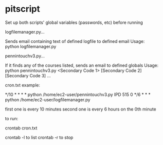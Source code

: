 # pitscript

Set up both scripts' global variables (passwords, etc) before running

logfilemanager.py...

Sends email containing text of defined logfile to defined email
Usage: python logfilemanager.py

pennintouchv3.py...

If it finds any of the courses listed, sends an email to defined globals
Usage: python pennintouchv3.py <Primary Course Code> <Secondary Code 1> [Secondary Code 2] [Secondary Code 3] ...


cron.txt example:

*/10 * * * * python /home/ec2-user/pennintouchv3.py IPD 515
0 */6 * * * python /home/ec2-user/logfilemanager.py

first one is every 10 minutes
second one is every 6 hours on the 0th minute

to run:

crontab cron.txt

crontab -l to list
crontab -r to stop

